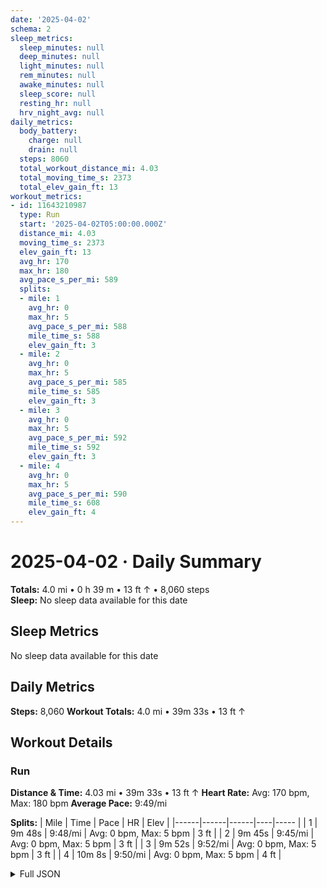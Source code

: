 ```yaml
---
date: '2025-04-02'
schema: 2
sleep_metrics:
  sleep_minutes: null
  deep_minutes: null
  light_minutes: null
  rem_minutes: null
  awake_minutes: null
  sleep_score: null
  resting_hr: null
  hrv_night_avg: null
daily_metrics:
  body_battery:
    charge: null
    drain: null
  steps: 8060
  total_workout_distance_mi: 4.03
  total_moving_time_s: 2373
  total_elev_gain_ft: 13
workout_metrics:
- id: 11643210987
  type: Run
  start: '2025-04-02T05:00:00.000Z'
  distance_mi: 4.03
  moving_time_s: 2373
  elev_gain_ft: 13
  avg_hr: 170
  max_hr: 180
  avg_pace_s_per_mi: 589
  splits:
  - mile: 1
    avg_hr: 0
    max_hr: 5
    avg_pace_s_per_mi: 588
    mile_time_s: 588
    elev_gain_ft: 3
  - mile: 2
    avg_hr: 0
    max_hr: 5
    avg_pace_s_per_mi: 585
    mile_time_s: 585
    elev_gain_ft: 3
  - mile: 3
    avg_hr: 0
    max_hr: 5
    avg_pace_s_per_mi: 592
    mile_time_s: 592
    elev_gain_ft: 3
  - mile: 4
    avg_hr: 0
    max_hr: 5
    avg_pace_s_per_mi: 590
    mile_time_s: 608
    elev_gain_ft: 4
---
```

# 2025-04-02 · Daily Summary
**Totals:** 4.0 mi • 0 h 39 m • 13 ft ↑ • 8,060 steps  
**Sleep:** No sleep data available for this date

## Sleep Metrics
No sleep data available for this date

## Daily Metrics
**Steps:** 8,060
**Workout Totals:** 4.0 mi • 39m 33s • 13 ft ↑

## Workout Details
### Run
**Distance & Time:** 4.03 mi • 39m 33s • 13 ft ↑
**Heart Rate:** Avg: 170 bpm, Max: 180 bpm
**Average Pace:** 9:49/mi

**Splits:**
| Mile | Time | Pace | HR | Elev |
|------|------|------|----|----- |
| 1 | 9m 48s | 9:48/mi | Avg: 0 bpm, Max: 5 bpm | 3 ft |
| 2 | 9m 45s | 9:45/mi | Avg: 0 bpm, Max: 5 bpm | 3 ft |
| 3 | 9m 52s | 9:52/mi | Avg: 0 bpm, Max: 5 bpm | 3 ft |
| 4 | 10m 8s | 9:50/mi | Avg: 0 bpm, Max: 5 bpm | 4 ft |


<details>
<summary>Full JSON</summary>

```json
{
  "date": "2025-04-02",
  "schema": 2,
  "sleep_metrics": {
    "sleep_minutes": null,
    "deep_minutes": null,
    "light_minutes": null,
    "rem_minutes": null,
    "awake_minutes": null,
    "sleep_score": null,
    "resting_hr": null,
    "hrv_night_avg": null
  },
  "daily_metrics": {
    "body_battery": {
      "charge": null,
      "drain": null
    },
    "steps": 8060,
    "total_workout_distance_mi": 4.03,
    "total_moving_time_s": 2373,
    "total_elev_gain_ft": 13
  },
  "workout_metrics": [
    {
      "id": 11643210987,
      "type": "Run",
      "start": "2025-04-02T05:00:00.000Z",
      "distance_mi": 4.03,
      "moving_time_s": 2373,
      "elev_gain_ft": 13,
      "avg_hr": 170,
      "max_hr": 180,
      "avg_pace_s_per_mi": 589,
      "splits": [
        {
          "mile": 1,
          "avg_hr": 0,
          "max_hr": 5,
          "avg_pace_s_per_mi": 588,
          "mile_time_s": 588,
          "elev_gain_ft": 3
        },
        {
          "mile": 2,
          "avg_hr": 0,
          "max_hr": 5,
          "avg_pace_s_per_mi": 585,
          "mile_time_s": 585,
          "elev_gain_ft": 3
        },
        {
          "mile": 3,
          "avg_hr": 0,
          "max_hr": 5,
          "avg_pace_s_per_mi": 592,
          "mile_time_s": 592,
          "elev_gain_ft": 3
        },
        {
          "mile": 4,
          "avg_hr": 0,
          "max_hr": 5,
          "avg_pace_s_per_mi": 590,
          "mile_time_s": 608,
          "elev_gain_ft": 4
        }
      ]
    }
  ]
}
```
</details>

